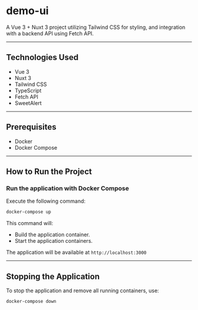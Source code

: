 # demo-ui

A Vue 3 + Nuxt 3 project utilizing Tailwind CSS for styling, and integration with a backend API using Fetch API.

---

## **Technologies Used**
- Vue 3
- Nuxt 3
- Tailwind CSS
- TypeScript
- Fetch API
- SweetAlert

---

## **Prerequisites**
- Docker
- Docker Compose

---

## **How to Run the Project**

### **Run the application with Docker Compose**

Execute the following command:

```bash
docker-compose up
```

This command will:
- Build the application container.
- Start the application containers.


The application will be available at `http://localhost:3000`

---


## **Stopping the Application**

To stop the application and remove all running containers, use:

```bash
docker-compose down
```




